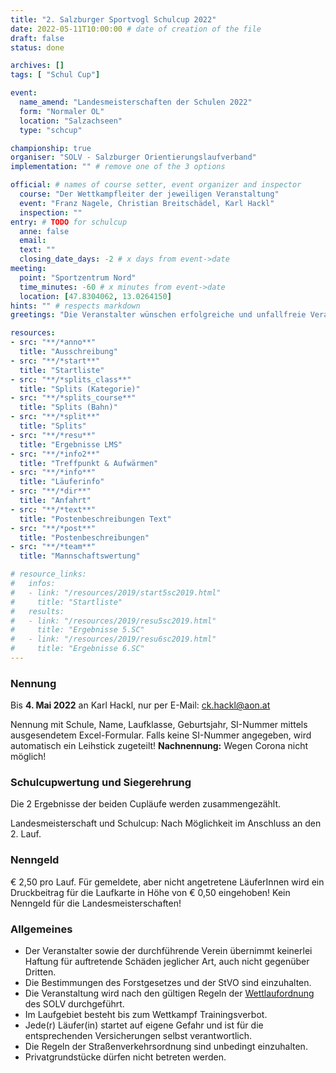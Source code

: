 ```yaml
---
title: "2. Salzburger Sportvogl Schulcup 2022"
date: 2022-05-11T10:00:00 # date of creation of the file
draft: false
status: done

archives: []
tags: [ "Schul Cup"]

event:
  name_amend: "Landesmeisterschaften der Schulen 2022"
  form: "Normaler OL"
  location: "Salzachseen"
  type: "schcup"

championship: true
organiser: "SOLV - Salzburger Orientierungslaufverband"
implementation: "" # remove one of the 3 options

official: # names of course setter, event organizer and inspector
  course: "Der Wettkampfleiter der jeweiligen Veranstaltung"
  event: "Franz Nagele, Christian Breitschädel, Karl Hackl"
  inspection: ""
entry: # TODO for schulcup
  anne: false
  email: 
  text: ""
  closing_date_days: -2 # x days from event->date
meeting:
  point: "Sportzentrum Nord"
  time_minutes: -60 # x minutes from event->date
  location: [47.8304062, 13.0264150]
hints: "" # respects markdown
greetings: "Die Veranstalter wünschen erfolgreiche und unfallfreie Veranstaltungen" # Der Verein wünscht Euch ...

resources:
- src: "**/*anno**"
  title: "Ausschreibung"
- src: "**/*start**"
  title: "Startliste"
- src: "**/*splits_class**"
  title: "Splits (Kategorie)"
- src: "**/*splits_course**"
  title: "Splits (Bahn)"
- src: "**/*split**"
  title: "Splits"
- src: "**/*resu**"
  title: "Ergebnisse LMS"
- src: "**/*info2**"
  title: "Treffpunkt & Aufwärmen"
- src: "**/*info**"
  title: "Läuferinfo"
- src: "**/*dir**"
  title: "Anfahrt"
- src: "**/*text**"
  title: "Postenbeschreibungen Text"
- src: "**/*post**"
  title: "Postenbeschreibungen"
- src: "**/*team**"
  title: "Mannschaftswertung"

# resource_links:
#   infos:
#   - link: "/resources/2019/start5sc2019.html"
#     title: "Startliste"
#   results:
#   - link: "/resources/2019/resu5sc2019.html"
#     title: "Ergebnisse 5.SC"
#   - link: "/resources/2019/resu6sc2019.html"
#     title: "Ergebnisse 6.SC"
---
```


### Nennung

Bis **__4. Mai 2022__** an Karl Hackl, nur per E-Mail: ck.hackl@aon.at

Nennung mit Schule, Name, Laufklasse, Geburtsjahr, SI-Nummer mittels ausgesendetem Excel-Formular.
Falls keine SI-Nummer angegeben, wird automatisch ein Leihstick zugeteilt!
**Nachnennung:** Wegen Corona nicht möglich!

### Schulcupwertung und Siegerehrung

Die 2 Ergebnisse der beiden Cupläufe werden zusammengezählt.

Landesmeisterschaft und Schulcup: Nach Möglichkeit im Anschluss an den 2. Lauf.

### Nenngeld

€ 2,50 pro Lauf. Für gemeldete, aber nicht angetretene LäuferInnen wird ein Druckbeitrag für die Laufkarte in Höhe von € 0,50 eingehoben!
Kein Nenngeld für die Landesmeisterschaften!

### Allgemeines

- Der Veranstalter sowie der durchführende Verein übernimmt keinerlei Haftung für auftretende Schäden jeglicher Art, auch nicht gegenüber Dritten.
- Die Bestimmungen des Forstgesetzes und der StVO sind einzuhalten.
- Die Veranstaltung wird nach den gültigen Regeln der [Wettlaufordnung](../../wettlaufordnung) des SOLV durchgeführt.
- Im Laufgebiet besteht bis zum Wettkampf Trainingsverbot.
- Jede\(r) Läufer(in) startet auf eigene Gefahr und ist für die entsprechenden Versicherungen selbst verantwortlich.
- Die Regeln der Straßenverkehrsordnung sind unbedingt einzuhalten.
- Privatgrundstücke dürfen nicht betreten werden.

